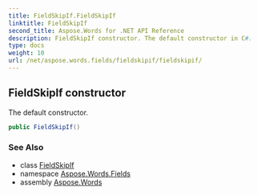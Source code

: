 ```yaml
---
title: FieldSkipIf.FieldSkipIf
linktitle: FieldSkipIf
second_title: Aspose.Words for .NET API Reference
description: FieldSkipIf constructor. The default constructor in C#.
type: docs
weight: 10
url: /net/aspose.words.fields/fieldskipif/fieldskipif/
---
```

## FieldSkipIf constructor

The default constructor.

```csharp
public FieldSkipIf()
```

### See Also

* class [FieldSkipIf](../)
* namespace [Aspose.Words.Fields](../../fieldskipif/)
* assembly [Aspose.Words](../../../)
